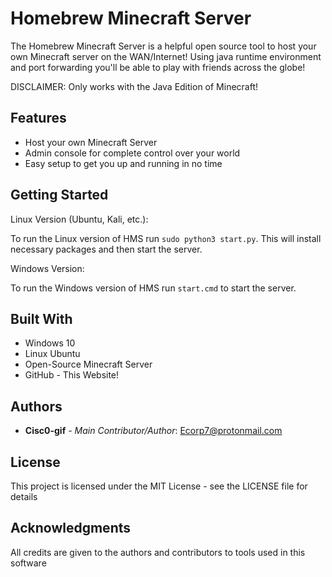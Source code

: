 # Homebrew Minecraft Server

The Homebrew Minecraft Server is a helpful open source tool to host your own Minecraft server on the WAN/Internet! Using java runtime environment and port forwarding you'll be able to play with friends across the globe!

DISCLAIMER: Only works with the Java Edition of Minecraft!

## Features

* Host your own Minecraft Server
* Admin console for complete control over your world
* Easy setup to get you up and running in no time

## Getting Started

Linux Version (Ubuntu, Kali, etc.):

To run the Linux version of HMS run ``` sudo python3 start.py ```. This will install necessary packages and then start the server.

Windows Version:

To run the Windows version of HMS run ``` start.cmd ``` to start the server.

## Built With

* Windows 10
* Linux Ubuntu
* Open-Source Minecraft Server
* GitHub - This Website!

## Authors

* **Cisc0-gif** - *Main Contributor/Author*: Ecorp7@protonmail.com

## License

This project is licensed under the MIT License - see the LICENSE file for details


## Acknowledgments

All credits are given to the authors and contributors to tools used in this software
